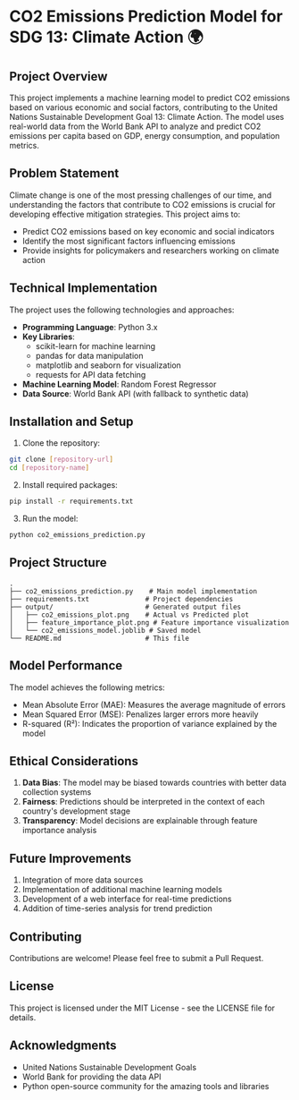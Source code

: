 # CO2 Emissions Prediction Model for SDG 13: Climate Action 🌍

## Project Overview
This project implements a machine learning model to predict CO2 emissions based on various economic and social factors, contributing to the United Nations Sustainable Development Goal 13: Climate Action. The model uses real-world data from the World Bank API to analyze and predict CO2 emissions per capita based on GDP, energy consumption, and population metrics.

## Problem Statement
Climate change is one of the most pressing challenges of our time, and understanding the factors that contribute to CO2 emissions is crucial for developing effective mitigation strategies. This project aims to:
- Predict CO2 emissions based on key economic and social indicators
- Identify the most significant factors influencing emissions
- Provide insights for policymakers and researchers working on climate action

## Technical Implementation
The project uses the following technologies and approaches:
- **Programming Language**: Python 3.x
- **Key Libraries**: 
  - scikit-learn for machine learning
  - pandas for data manipulation
  - matplotlib and seaborn for visualization
  - requests for API data fetching
- **Machine Learning Model**: Random Forest Regressor
- **Data Source**: World Bank API (with fallback to synthetic data)

## Installation and Setup
1. Clone the repository:
```bash
git clone [repository-url]
cd [repository-name]
```

2. Install required packages:
```bash
pip install -r requirements.txt
```

3. Run the model:
```bash
python co2_emissions_prediction.py
```

## Project Structure
```
.
├── co2_emissions_prediction.py    # Main model implementation
├── requirements.txt              # Project dependencies
├── output/                       # Generated output files
│   ├── co2_emissions_plot.png    # Actual vs Predicted plot
│   ├── feature_importance_plot.png # Feature importance visualization
│   └── co2_emissions_model.joblib # Saved model
└── README.md                     # This file
```

## Model Performance
The model achieves the following metrics:
- Mean Absolute Error (MAE): Measures the average magnitude of errors
- Mean Squared Error (MSE): Penalizes larger errors more heavily
- R-squared (R²): Indicates the proportion of variance explained by the model

## Ethical Considerations
1. **Data Bias**: The model may be biased towards countries with better data collection systems
2. **Fairness**: Predictions should be interpreted in the context of each country's development stage
3. **Transparency**: Model decisions are explainable through feature importance analysis

## Future Improvements
1. Integration of more data sources
2. Implementation of additional machine learning models
3. Development of a web interface for real-time predictions
4. Addition of time-series analysis for trend prediction

## Contributing
Contributions are welcome! Please feel free to submit a Pull Request.

## License
This project is licensed under the MIT License - see the LICENSE file for details.

## Acknowledgments
- United Nations Sustainable Development Goals
- World Bank for providing the data API
- Python open-source community for the amazing tools and libraries 
